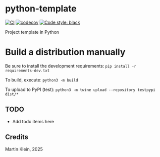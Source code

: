 # python-template

[![CI](https://github.com/0-k/python-template/actions/workflows/workflow.yml/badge.svg)](https://github.com/0-k/python-template/actions/workflows/workflow.yml)
[![codecov](https://codecov.io/gh/0-k/python-template/branch/master/graph/badge.svg)](https://codecov.io/gh/0-k/python-template)
[![Code style: black](https://img.shields.io/badge/code%20style-black-000000.svg)](https://github.com/psf/black)


Project template in Python

# Build a distribution manually

Be sure to install the development requirements:
`pip install -r requirements-dev.txt`

To build, execute:
`python3 -m build`

To upload to PyPI (test):
`python3 -m twine upload --repository testpypi dist/*`


## TODO

* Add todo items here

## Credits

Martin Klein, 2025